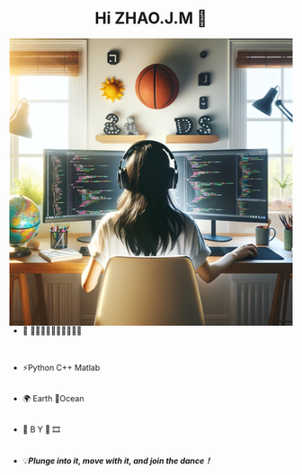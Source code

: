 <h1 align="center"> Hi ZHAO.J.M 👋</a></h1>

<a target="_blank" align="center">
 <img align="right" top="500" height="512" width="512"  src="https://github.com/PotatoXi/PotatoXi/blob/main/P1.png">
</a>

-  🔭  🏃‍♀️🧗‍♀️🏊‍♀️🥎🏀🤖🐱  
<br><br>

-  ⚡Python  C++  Matlab 
<br><br>

-  🌍  Earth  🌊Ocean 
<br><br>

-  🌱  B Y 📖 🎞️
<br><br>

-  💡***Plunge into it, move with it, and join the dance！***

<!--
**PotatoXi/PotatoXi** is a ✨ _special_ ✨ repository because its `README.md` (this file) appears on your GitHub profile.

Here are some ideas to get you started:

-  🌱  BiliBili 📖 🎞️  🔭 I’m currently working on ...
- 🌱 I’m currently learning ...
- 👯 I’m looking to collaborate on ...
- 🤔 I’m looking for help with ...
- 💬 Ask me about ...
- 📫 How to reach me: ...
- 😄 Pronouns: ...
- ⚡ C++ / Python 
- 🏃‍ 💡 
-->
